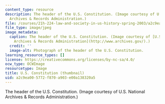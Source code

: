 ```yaml
---
content_type: resource
description: The header of the U.S. Constitution. (Image courtesy of U.S. National
  Archives & Records Administration.)
file: /courses/21h-224-law-and-society-in-us-history-spring-2003/a2c9ea005772f870a903e00a138320a5_21h-224s03-th.jpg
file_type: image/jpeg
image_metadata:
  caption: The header of the U.S. Constitution. (Image courtesy of [U.S. National
    Archives & Records Administration](http://www.archives.gov/).)
  credit: ''
  image-alt: Photograph of the header of the U.S. Constitution.
learning_resource_types: []
license: https://creativecommons.org/licenses/by-nc-sa/4.0/
ocw_type: OCWImage
resourcetype: Image
title: U.S. Constitution (thumbnail)
uid: a2c9ea00-5772-f870-a903-e00a138320a5
---
```

The header of the U.S. Constitution. (Image courtesy of U.S. National Archives & Records Administration.)